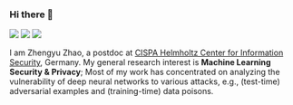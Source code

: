 ### Hi there 👋

[![](https://img.shields.io/badge/Homepage-blue?&style=flat-square&logo=internet-explorer&logoColor=white)](https://zhengyuzhao.github.io/)
[![](https://img.shields.io/badge/Google%20Scholar-%234285F4.svg?&style=flat-square&logo=google-scholar&logoColor=white)](https://scholar.google.com/citations?user=pC8KpPMAAAAJ)
[![](https://img.shields.io/github/stars/ZhengyuZhao?style=flat-square&logo=github&label=Github%20Stars&labelColor=gray&color=gray)](https://github.com/ZhengyuZhao)

I am Zhengyu Zhao, a postdoc at [CISPA Helmholtz Center for Information Security](https://cispa.de/en/about), Germany.
My general research interest is <strong>Machine Learning Security & Privacy</strong>; Most of my work has concentrated on analyzing the vulnerability of deep neural networks to various attacks, e.g., (test-time) adversarial examples and (training-time) data poisons.

